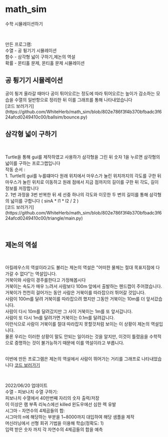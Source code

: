 # math_sim
수학 시뮬레이션하기


<br>

만든 프로그램:<br>
수열 - 공 튕기기 시뮬레이션<br>
함수 - 삼각형 넓이 구하기,제논의 역설<br>
확률 - 몬티홀 문제, 몬티홀 문제 시뮬레이션<br>

<h2> 공 튕기기 시뮬레이션 </h2>
<p>
공이 튕겨 올라갈 때마다 공이 튀어오르는 정도에 따라 튀어오르는 높이가 감소하는 모습을 수열의 일반항으로 정리한 뒤 이를 그래프를 통해 나타내었습니다<br/>
[코드 보러가기](https://github.com/WhiteHerb/math_sim/blob/802e786f3f4b370bfbadc3f624afcd0249410c00/ballsim/bounce.py)
</p>

<h2> 삼각형 넓이 구하기 </h2><br/>
<p> 
Turtle을 통해 gui를 제작하였고 사용하가 삼각형을 그린 뒤 숫자 1을 누르면 삼각형의 넓이를 구하는 프로그랩입니다 <br/>
작동 순서 :<br/>
1. Turtle의 gui를 누를떄마다 원래 위치에서 마우스가 눌린 위치까지의 각도를 구한 뒤 마우스가 눌린 위치로 이동하고 원래 점에서 지금 점까지의 길이를 구한 뒤 각도, 길이 정보를 저장합니다<br/>
2. 1번 과정을 3번 반복한 뒤 세 선중 하나의 각도와 이웃한 두 변의 길이를 통해 삼각형의 넓이를 구합니다 ( sinA * l1 * l2 / 2 )<br/>
[코드 보러가기](https://github.com/WhiteHerb/math_sim/blob/802e786f3f4b370bfbadc3f624afcd0249410c00/triangle/main.py)
</p>
<br/>

<h2>제논의 역설</h2><br/>
<p>
아킬레우스의 역설이라고도 불리는 제논의 역설은 "어떠한 물체는 절대 목표지점에 다가갈 수 없다"는 역설입니다.<br/>
거북이와 사람이 경주를한다고 가정해봅시다<br/>
거북이는 속도가 매우 느려서 사람보다 100m 앞에서 출발하는 헨드캡이 주어졌습니다.<br/>
거북이가 천천히 걸어가는 동안 사람은 거북이를 따라잡으러 뛰어갈 것입니다.<br/>
사람이 100m를 달려 거북이를 따라잡으려 했지만 그동안 거북이는 10m를 더 앞서갔습니다.<br/>
사람이 다시 10m를 달려갔지만 그 사이 거북이는 1m를 또 앞서갑니다.<br/>
사람이 또 다시 1m를 달려가면 거북이는 0.1m를 달려갑니다.<br/>
이런식으로 사람이 거북이를 절대 따라잡지 못할것처럼 보이는 이 상황이 제논의 역설입니다.<br/>
물론 우리는 이러한 상황이 말도 안되는 일이라는 것을 알지만, 이것이 틀렸음을 수학적으로 증명하는 것이 불가능하기 때문에 이를 역설이라고 부릅니다.<br/>
<br/>

이번에 만든 프로그램은 제논의 역설에서 사람이 뛰어가는 거리를 그래프로 나타내었습니다
[코드 보러가기](https://github.com/WhiteHerb/math_sim/blob/5607e0abbdc564e1748de7191b10bb19c4ed3520/grap/zanon.py)
</p><br/>

2022/06/20 업데이트<br>
수열 - 피보나치 수열 구하기: <br>
  피보나치 수열에서 40만번째 자리의 숫자 출력/저장 <br>
  이 이상은 램 부족 리눅스에선 killed 윈도우에선 심한 렉 유발 <br>
시그마 - 자연수의 4제곱들의 합: <br>
  시그마의 n에 해당하는 부분을 1~8000까지 대입하여 해당 샘플을 제작 <br>
  머신러닝에서 선형 회귀 기법을 이용해 학습(정확도: 1) <br>
  입력 받은 숫자 까지 각 자연수의 4제곱들의 합을 예측 <br>
